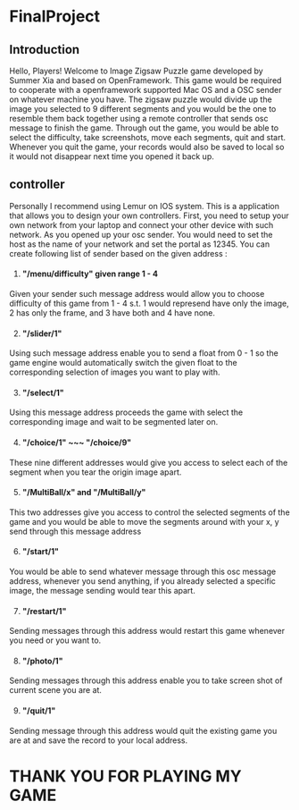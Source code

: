 # FinalProject


## Introduction ##

Hello, Players! Welcome to Image Zigsaw Puzzle game developed by Summer Xia and based on OpenFramework. This game would be required to cooperate with a openframework supported Mac OS and a OSC sender on whatever machine you have. The zigsaw puzzle would divide up the image you selected to 9 different segments and you would be the one to resemble them back together using a remote controller that sends osc message to finish the game. Through out the game, you would be able to select the difficulty, take screenshots, move each segments, quit and start. Whenever you quit the game, your records would also be saved to local so it would not disappear next time you opened it back up.

## controller ##
Personally I recommend using Lemur on IOS system. This is a application that allows you to design your own controllers. First, you need to setup your own network from your laptop and connect your other device with such network. As you opened up your osc sender. You would need to set the host as the name of your network and set the portal as 12345. You can create following list of sender based on the given address :

1. #### "/menu/difficulty" given range 1 - 4 
Given your sender such message address would allow you to choose difficulty of this game from 1 - 4 s.t. 1 would represend have only the image, 2 has only the frame, and 3 have both and 4 have none.

2. #### "/slider/1" ####
Using such message address enable you to send a float from 0 - 1 so the game engine would automatically switch the given float to the corresponding selection of images you want to play with.

3. #### "/select/1" ####
Using this message address proceeds the game with select the corresponding image and wait to be segmented later on.

4. ####  "/choice/1" ~~~ "/choice/9" ####
These nine different addresses would give you access to select each of the segment when you tear the origin image apart.

5. #### "/MultiBall/x" and "/MultiBall/y" ####
This two addresses give you access to control the selected segments of the game and you would be able to move the segments around with your x, y send through this message address

6. #### "/start/1" #### 
You would be able to send whatever message through this osc message address, whenever you send anything, if you already selected a specific image, the message sending would tear this apart. 

7. #### "/restart/1" ####
Sending messages through this address would restart this game whenever you need or you want to.

8. #### "/photo/1" ####
Sending messages through this address enable you to take screen shot of current scene you are at.

9. #### "/quit/1" ####
Sending message through this address would quit the existing game you are at and save the record to your local address. 

# THANK YOU FOR PLAYING MY GAME #
